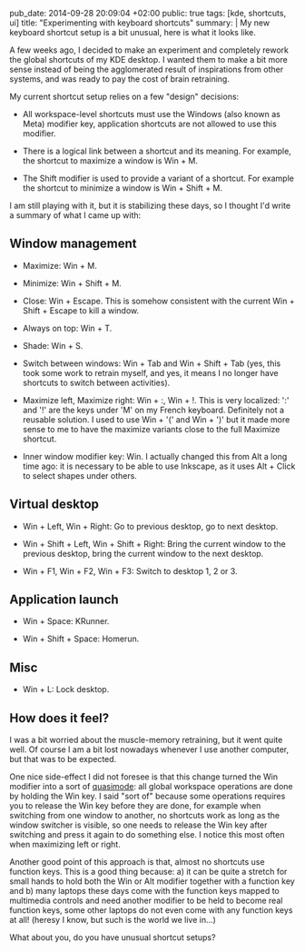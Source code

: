 pub_date: 2014-09-28 20:09:04 +02:00
public: true
tags: [kde, shortcuts, ui]
title: "Experimenting with keyboard shortcuts"
summary: |
    My new keyboard shortcut setup is a bit unusual, here is what it looks like.

A few weeks ago, I decided to make an experiment and completely rework the global shortcuts of my KDE desktop. I wanted them to make a bit more sense instead of being the agglomerated result of inspirations from other systems, and was ready to pay the cost of brain retraining.

My current shortcut setup relies on a few "design" decisions:

- All workspace-level shortcuts must use the Windows (also known as Meta) modifier key, application shortcuts are not allowed to use this modifier.

- There is a logical link between a shortcut and its meaning. For example, the shortcut to maximize a window is Win + M.

- The Shift modifier is used to provide a variant of a shortcut. For example the shortcut to minimize a window is Win + Shift + M.

I am still playing with it, but it is stabilizing these days, so I thought I'd write a summary of what I came up with:

## Window management

- Maximize: Win + M.

- Minimize: Win + Shift + M.

- Close: Win + Escape. This is somehow consistent with the current Win + Shift + Escape to kill a window.

- Always on top: Win + T.

- Shade: Win + S.

- Switch between windows: Win + Tab and Win + Shift + Tab (yes, this took some work to retrain myself, and yes, it means I no longer have shortcuts to switch between activities).

- Maximize left, Maximize right: Win + :, Win + !. This is very localized: ':' and '!' are the keys under 'M' on my French keyboard. Definitely not a reusable solution. I used to use Win + '(' and Win + ')' but it made more sense to me to have the maximize variants close to the full Maximize shortcut.

- Inner window modifier key: Win. I actually changed this from Alt a long time ago: it is necessary to be able to use Inkscape, as it uses Alt + Click to select shapes under others.

## Virtual desktop

- Win + Left, Win + Right: Go to previous desktop, go to next desktop.

- Win + Shift + Left, Win + Shift + Right: Bring the current window to the previous desktop, bring the current window to the next desktop.

- Win + F1, Win + F2, Win + F3: Switch to desktop 1, 2 or 3.

## Application launch

- Win + Space: KRunner.

- Win + Shift + Space: Homerun.

## Misc

- Win + L: Lock desktop.

## How does it feel?

I was a bit worried about the muscle-memory retraining, but it went quite well. Of course I am a bit lost nowadays whenever I use another computer, but that was to be expected.

One nice side-effect I did not foresee is that this change turned the Win modifier into a sort of [quasimode][]: all global workspace operations are done by holding the Win key. I said "sort of" because some operations requires you to release the Win key before they are done, for example when switching from one window to another, no shortcuts work as long as the window switcher is visible, so one needs to release the Win key after switching and press it again to do something else. I notice this most often when maximizing left or right.

Another good point of this approach is that, almost no shortcuts use function keys. This is a good thing because: a) it can be quite a stretch for small hands to hold both the Win or Alt modifier together with a function key and b) many laptops these days come with the function keys mapped to multimedia controls and need another modifier to be held to become real function keys, some other laptops do not even come with any function keys at all! (heresy I know, but such is the world we live in...)

What about you, do you have unusual shortcut setups?


[quasimode]: https://en.wikipedia.org/wiki/Mode_%28computer_interface%29#Quasimodes
